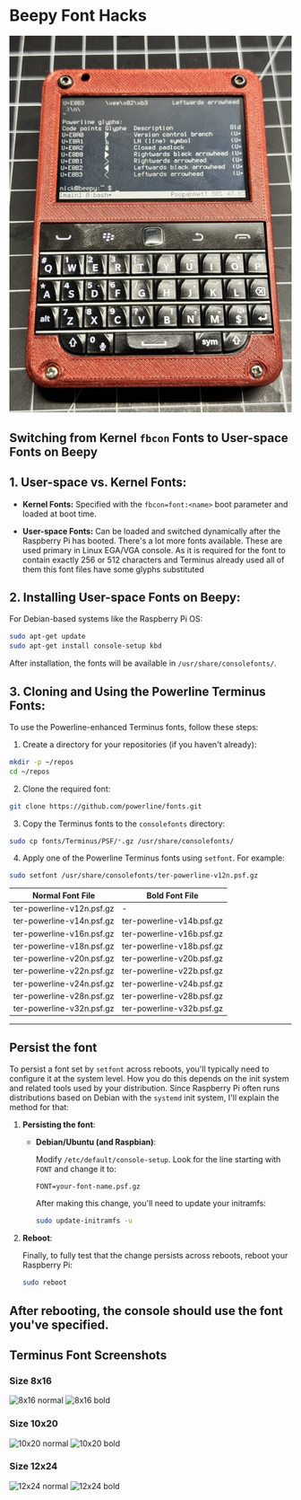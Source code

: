 
# Beepy Font Hacks

![Beepy Powerline](./images/beepy_powerline.jpg)

## Switching from Kernel `fbcon` Fonts to User-space Fonts on Beepy


## 1. User-space vs. Kernel Fonts:
- **Kernel Fonts:** Specified with the `fbcon=font:<name>` boot parameter and loaded at boot time.
  
- **User-space Fonts:** Can be loaded and switched dynamically after the Raspberry Pi has booted. There's a lot more fonts available. These are used primary in Linux EGA/VGA console. As it is required for the font to contain exactly 256 or 512 characters and Terminus already used all of them this font files have some glyphs substituted

## 2. Installing User-space Fonts on Beepy:
For Debian-based systems like the Raspberry Pi OS:

```bash
sudo apt-get update
sudo apt-get install console-setup kbd
```

After installation, the fonts will be available in `/usr/share/consolefonts/`.

## 3. Cloning and Using the Powerline Terminus Fonts:
To use the Powerline-enhanced Terminus fonts, follow these steps:

1. Create a directory for your repositories (if you haven't already):

```bash
mkdir -p ~/repos
cd ~/repos
```

2. Clone the required font:

```bash
git clone https://github.com/powerline/fonts.git
```

3. Copy the Terminus fonts to the `consolefonts` directory:

```bash
sudo cp fonts/Terminus/PSF/*.gz /usr/share/consolefonts/
```

4. Apply one of the Powerline Terminus fonts using `setfont`. For example:

```bash
sudo setfont /usr/share/consolefonts/ter-powerline-v12n.psf.gz
```

| Normal Font File             | Bold Font File               |
|-----------------------------|-----------------------------|
| ter-powerline-v12n.psf.gz   | -                           |
| ter-powerline-v14n.psf.gz   | ter-powerline-v14b.psf.gz   |
| ter-powerline-v16n.psf.gz   | ter-powerline-v16b.psf.gz   |
| ter-powerline-v18n.psf.gz   | ter-powerline-v18b.psf.gz   |
| ter-powerline-v20n.psf.gz   | ter-powerline-v20b.psf.gz   |
| ter-powerline-v22n.psf.gz   | ter-powerline-v22b.psf.gz   |
| ter-powerline-v24n.psf.gz   | ter-powerline-v24b.psf.gz   |
| ter-powerline-v28n.psf.gz   | ter-powerline-v28b.psf.gz   |
| ter-powerline-v32n.psf.gz   | ter-powerline-v32b.psf.gz   |

---

## Persist the font

To persist a font set by `setfont` across reboots, you'll typically need to configure it at the system level. How you do this depends on the init system and related tools used by your distribution. Since Raspberry Pi often runs distributions based on Debian with the `systemd` init system, I'll explain the method for that:

1. **Persisting the font**:

   - **Debian/Ubuntu (and Raspbian)**:

     Modify `/etc/default/console-setup`. Look for the line starting with `FONT` and change it to:

     ```
     FONT=your-font-name.psf.gz
     ```

     After making this change, you'll need to update your initramfs:

     ```bash
     sudo update-initramfs -u
     ```

2. **Reboot**:

   Finally, to fully test that the change persists across reboots, reboot your Raspberry Pi:

   ```bash
   sudo reboot
   ```

After rebooting, the console should use the font you've specified.
---

## Terminus Font Screenshots


### Size 8x16

![8x16 normal](https://terminus-font.sourceforge.net/img1/8x16n.gif)
![8x16 bold](https://terminus-font.sourceforge.net/img1/8x16b.gif)

### Size 10x20

![10x20 normal](https://terminus-font.sourceforge.net/img1/10x20n.gif)
![10x20 bold](https://terminus-font.sourceforge.net/img1/10x20b.gif)

### Size 12x24

![12x24 normal](https://terminus-font.sourceforge.net/img1/12x24n.gif)
![12x24 bold](https://terminus-font.sourceforge.net/img1/12x24b.gif)
